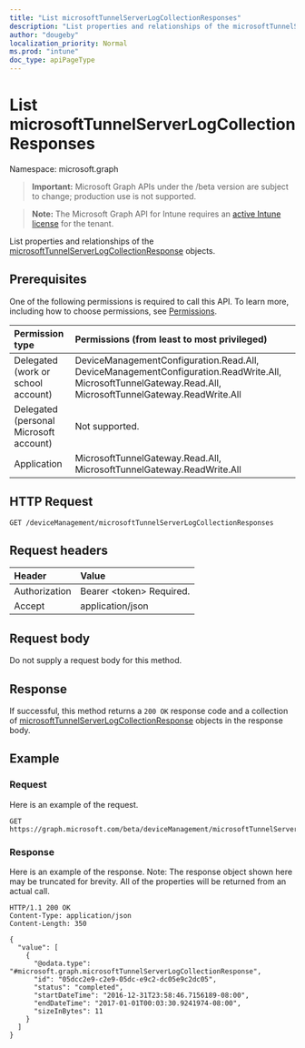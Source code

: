 ```yaml
---
title: "List microsoftTunnelServerLogCollectionResponses"
description: "List properties and relationships of the microsoftTunnelServerLogCollectionResponse objects."
author: "dougeby"
localization_priority: Normal
ms.prod: "intune"
doc_type: apiPageType
---
```


# List microsoftTunnelServerLogCollectionResponses

Namespace: microsoft.graph

> **Important:** Microsoft Graph APIs under the /beta version are subject to change; production use is not supported.

> **Note:** The Microsoft Graph API for Intune requires an [active Intune license](https://go.microsoft.com/fwlink/?linkid=839381) for the tenant.

List properties and relationships of the [microsoftTunnelServerLogCollectionResponse](../resources/intune-mstunnel-microsofttunnelserverlogcollectionresponse.md) objects.

## Prerequisites
One of the following permissions is required to call this API. To learn more, including how to choose permissions, see [Permissions](/graph/permissions-reference).

|Permission type|Permissions (from least to most privileged)|
|:---|:---|
|Delegated (work or school account)|DeviceManagementConfiguration.Read.All, DeviceManagementConfiguration.ReadWrite.All, MicrosoftTunnelGateway.Read.All, MicrosoftTunnelGateway.ReadWrite.All|
|Delegated (personal Microsoft account)|Not supported.|
|Application|MicrosoftTunnelGateway.Read.All, MicrosoftTunnelGateway.ReadWrite.All|

## HTTP Request
<!-- {
  "blockType": "ignored"
}
-->
``` http
GET /deviceManagement/microsoftTunnelServerLogCollectionResponses
```

## Request headers
|Header|Value|
|:---|:---|
|Authorization|Bearer &lt;token&gt; Required.|
|Accept|application/json|

## Request body
Do not supply a request body for this method.

## Response
If successful, this method returns a `200 OK` response code and a collection of [microsoftTunnelServerLogCollectionResponse](../resources/intune-mstunnel-microsofttunnelserverlogcollectionresponse.md) objects in the response body.

## Example

### Request
Here is an example of the request.
``` http
GET https://graph.microsoft.com/beta/deviceManagement/microsoftTunnelServerLogCollectionResponses
```

### Response
Here is an example of the response. Note: The response object shown here may be truncated for brevity. All of the properties will be returned from an actual call.
``` http
HTTP/1.1 200 OK
Content-Type: application/json
Content-Length: 350

{
  "value": [
    {
      "@odata.type": "#microsoft.graph.microsoftTunnelServerLogCollectionResponse",
      "id": "05dcc2e9-c2e9-05dc-e9c2-dc05e9c2dc05",
      "status": "completed",
      "startDateTime": "2016-12-31T23:58:46.7156189-08:00",
      "endDateTime": "2017-01-01T00:03:30.9241974-08:00",
      "sizeInBytes": 11
    }
  ]
}
```




